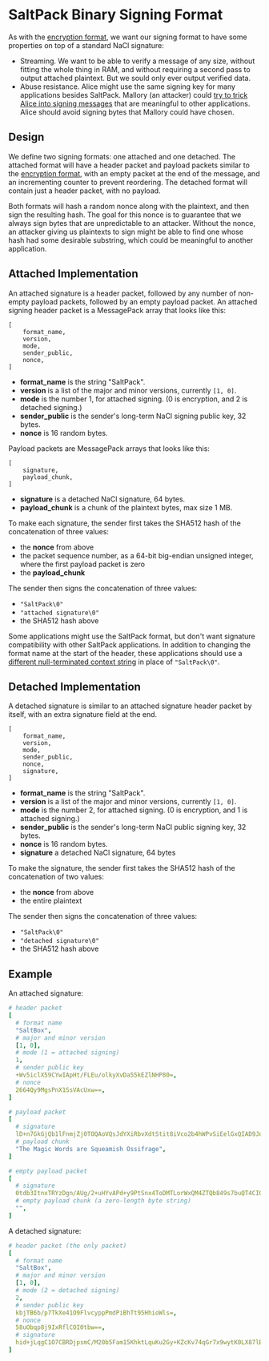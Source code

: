 # SaltPack Binary Signing Format

As with the [encryption format](saltpack_encryption.md), we want our signing
format to have some properties on top of a standard NaCl signature:
- Streaming. We want to be able to verify a message of any size, without
  fitting the whole thing in RAM, and without requiring a second pass to output
  attached plaintext. But we sould only ever output verified data.
- Abuse resistance. Alice might use the same signing key for many applications
  besides SaltPack. Mallory (an attacker) could [try to trick Alice into
  signing
  messages](https://blog.sandstorm.io/news/2015-05-01-is-that-ascii-or-protobuf.html)
  that are meaningful to other applications. Alice should avoid signing bytes
  that Mallory could have chosen.

## Design

We define two signing formats: one attached and one detached. The attached
format will have a header packet and payload packets similar to the [encryption
format](saltpack_encryption.md), with an empty packet at the end of the
message, and an incrementing counter to prevent reordering. The detached format
will contain just a header packet, with no payload.

Both formats will hash a random nonce along with the plaintext, and then sign
the resulting hash. The goal for this nonce is to guarantee that we always sign
bytes that are unpredictable to an attacker. Without the nonce, an attacker
giving us plaintexts to sign might be able to find one whose hash had some
desirable substring, which could be meaningful to another application.

## Attached Implementation

An attached signature is a header packet, followed by any number of non-empty
payload packets, followed by an empty payload packet. An attached signing
header packet is a MessagePack array that looks like this:

```
[
    format_name,
    version,
    mode,
    sender_public,
    nonce,
]
```

- **format_name** is the string "SaltPack".
- **version** is a list of the major and minor versions, currently `[1, 0]`.
- **mode** is the number 1, for attached signing. (0 is encryption, and 2 is
  detached signing.)
- **sender_public** is the sender's long-term NaCl signing public key, 32 bytes.
- **nonce** is 16 random bytes.

Payload packets are MessagePack arrays that looks like this:

```
[
    signature,
    payload_chunk,
]
```

- **signature** is a detached NaCl signature, 64 bytes.
- **payload_chunk** is a chunk of the plaintext bytes, max size 1 MB.

To make each signature, the sender first takes the SHA512 hash of the
concatenation of three values:
- the **nonce** from above
- the packet sequence number, as a 64-bit big-endian unsigned integer, where
  the first payload packet is zero
- the **payload_chunk**

The sender then signs the concatenation of three values:
- `"SaltPack\0"`
- `"attached signature\0"`
- the SHA512 hash above

Some applications might use the SaltPack format, but don't want signature
compatibility with other SaltPack applications. In addition to changing the
format name at the start of the header, these applications should use a
[different null-terminated context
string](https://www.ietf.org/mail-archive/web/tls/current/msg14734.html) in
place of `"SaltPack\0"`.

## Detached Implementation

A detached signature is similar to an attached signature header packet by
itself, with an extra signature field at the end.

```
[
    format_name,
    version,
    mode,
    sender_public,
    nonce,
    signature,
]
```

- **format_name** is the string "SaltPack".
- **version** is a list of the major and minor versions, currently `[1, 0]`.
- **mode** is the number 2, for attached signing. (0 is encryption, and 1 is
  attached signing.)
- **sender_public** is the sender's long-term NaCl public signing key, 32
  bytes.
- **nonce** is 16 random bytes.
- **signature** a detached NaCl signature, 64 bytes

To make the signature, the sender first takes the SHA512 hash of the
concatenation of two values:
- the **nonce** from above
- the entire plaintext

The sender then signs the concatenation of three values:
- `"SaltPack\0"`
- `"detached signature\0"`
- the SHA512 hash above

## Example

An attached signature:

```yaml
# header packet
[
  # format name
  "SaltBox",
  # major and minor version
  [1, 0],
  # mode (1 = attached signing)
  1,
  # sender public key
  +Wv5iclX59CYwIApHt/FLEu/olkyXvDa55kEZlNHP80=,
  # nonce
  2664Qy9MgsPnX1SsVAcUxw==,
]

# payload packet
[
  # signature
  lD+n7GkGjQb1lFnmjZj0TOQAoVQsJdYXiRbvXdtStit8iVco2b4hWPvSiEelGxQIAD9JoeJS6Objw7qD3+o8AQ==,
  # payload chunk
  "The Magic Words are Squeamish Ossifrage",
]

# empty payload packet
[
  # signature
  0tdb3ItnxTRYzDgn/AUg/2+uHYvAPd+y9PtSnx4ToDMTLorWxQM4ZTQb849s7buQT4CIQL9w6TXxoPARXSzYCQ==,
  # empty payload chunk (a zero-length byte string)
  "",
]
```

A detached signature:

```yaml
# header packet (the only packet)
[
  # format name
  "SaltBox",
  # major and minor version
  [1, 0],
  # mode (2 = detached signing)
  2,
  # sender public key
  kbjTB6b/p7TkXe41O9FlvcyppPmdPiBhTt95HhioWls=,
  # nonce
  58uObqp8j9IxRflCOI0tbw==,
  # signature
  hid+jLqgC1O7CBRDjpsmC/M20b5Fam15KhktLquKu2Gy+KZcKv74qGr7x9wytK0LX87lBoC829qXXJI1JCb6Dg==,
]
```
